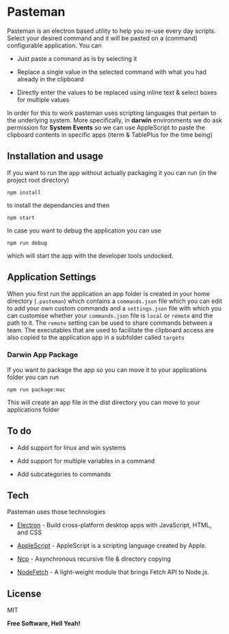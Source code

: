 
# Pasteman

Pasteman is an electron based utility to help you re-use every day scripts. Select your desired command and it will be pasted on a (command) configurable application. You can

- Just paste a command as is by selecting it

- Replace a single value in the selected command with what you had already in the clipboard
- Directly enter the values to be replaced using inline text & select boxes for multiple values

In order for this to work pasteman uses scripting languages that pertain to the underlying system. More specifically, in **darwin** environments we do ask permission for **System Events** so we can use AppleScript to paste the clipboard contents in specific apps (iterm & TablePlus for the time being)

## Installation and usage

If you want to run the app without actually packaging it you can run (in the project root directory)

```npm install```

to install the dependancies and then

```npm start```

In case you want to debug the application you can use

```npm run debug```

which will start the app with the developer tools undocked.

## Application Settings

When you first run the application an app folder is created in your home directory (`.pasteman`) which contains a `commands.json` file which you can edit to add your own custom commands and a `settings.json` file with which you can customise whether your `commands.json` file is `local` or `remote` and the path to it. The `remote` setting can be used to share commands between a team. The executables that are used to facilitate the clipboard access are also copied to the application app in a subfolder called `targets`

### Darwin App Package 

If you want to package the app so you can move it to your applications folder you can run

```npm run package:mac```

This will create an app file in the dist directory you can move to your applications folder

## To do

- Add support for linux and win systems

- Add support for multiple variables in a command
  
- Add subcategories to commands

## Tech

Pasteman uses those technologies

*  [Electron] - Build cross-platform desktop apps with JavaScript, HTML, and CSS

*  [AppleScript] - AppleScript is a scripting language created by Apple.

*  [Ncp] - Asynchronous recursive file & directory copying

*  [NodeFetch] - A light-weight module that brings Fetch API to Node.js.

## License

MIT

**Free Software, Hell Yeah!**


[Electron]: <https://www.electronjs.org/>

[AppleScript]: <https://developer.apple.com/library/archive/documentation/AppleScript/Conceptual/AppleScriptLangGuide/introduction/ASLR_intro.html>

[Ncp]: <https://github.com/AvianFlu/ncp>

[NodeFetch]: <https://github.com/node-fetch/node-fetch>